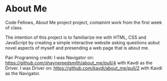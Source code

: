 # About Me
Code Fellows, About Me project project, containint work from the first week of class.

The intention of this project is to familiarize me with HTML, CSS and JavaScript by creating a simple interactive website asking questions aobut novel aspects of myself and presending a web page that is about me.

Pair Programing credit: I was Navigator on: https://github.com/shaynereedsmith/about_me/pull/4 with Kavdi as the Driver. I was Driver on: https://github.com/kavdi/about_me/pull/2 with Kavdi as the Navigator.
